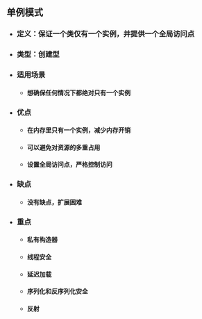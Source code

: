 ## 单例模式

- ### 定义：保证一个类仅有一个实例，并提供一个全局访问点

- ### 类型：创建型

- ### 适用场景

  - #### 想确保任何情况下都绝对只有一个实例

- ### 优点

  - #### 在内存里只有一个实例，减少内存开销

  - #### 可以避免对资源的多重占用

  - #### 设置全局访问点，严格控制访问

- ### 缺点

  - #### 没有缺点，扩展困难

- ### 重点

  - #### 私有构造器

  - #### 线程安全

  - #### 延迟加载

  - #### 序列化和反序列化安全

  - #### 反射